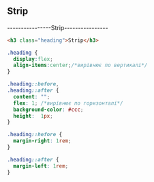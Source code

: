 ## Strip
----------------Strip----------------
```html
<h3 class="heading">Strip</h3>
```
```css
.heading {
  display:flex;
  align-items:center;/*вирівнює по вертикалі*/
}

.heading::before,
.heading::after {
  content: "";
  flex: 1; /*вирівнює по горизонталі*/
  background-color: #ccc;
  height:  1px;
}

.heading::hefore {
  margin-right: 1rem;
}

.heading::after {
  margin-left: 1rem;
}
```